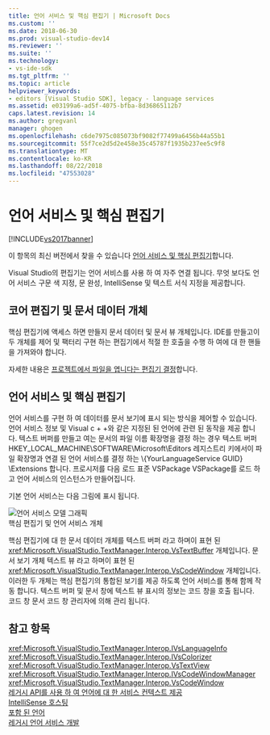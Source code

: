 ```yaml
---
title: 언어 서비스 및 핵심 편집기 | Microsoft Docs
ms.custom: ''
ms.date: 2018-06-30
ms.prod: visual-studio-dev14
ms.reviewer: ''
ms.suite: ''
ms.technology:
- vs-ide-sdk
ms.tgt_pltfrm: ''
ms.topic: article
helpviewer_keywords:
- editors [Visual Studio SDK], legacy - language services
ms.assetid: e03199a6-ad5f-4075-bfba-8d36865112b7
caps.latest.revision: 14
ms.author: gregvanl
manager: ghogen
ms.openlocfilehash: c6de7975c085073bf9082f77499a6456b44a55b1
ms.sourcegitcommit: 55f7ce2d5d2e458e35c45787f1935b237ee5c9f8
ms.translationtype: MT
ms.contentlocale: ko-KR
ms.lasthandoff: 08/22/2018
ms.locfileid: "47553028"
---
```

# <a name="language-services-and-the-core-editor"></a>언어 서비스 및 핵심 편집기
[!INCLUDE[vs2017banner](../includes/vs2017banner.md)]

이 항목의 최신 버전에서 찾을 수 있습니다 [언어 서비스 및 핵심 편집기](https://docs.microsoft.com/visualstudio/extensibility/language-services-and-the-core-editor)합니다.  
  
Visual Studio의 편집기는 언어 서비스를 사용 하 여 자주 연결 됩니다. 무엇 보다도 언어 서비스 구문 색 지정, 문 완성, IntelliSense 및 텍스트 서식 지정을 제공합니다.  
  
## <a name="core-editors-and-document-data-objects"></a>코어 편집기 및 문서 데이터 개체  
 핵심 편집기에 액세스 하면 만들지 문서 데이터 및 문서 뷰 개체입니다. IDE를 만들고이 두 개체를 제어 및 팩터리 구현 하는 편집기에서 적절 한 호출을 수행 하 여에 대 한 핸들을 가져와야 합니다.  
  
 자세한 내용은 [프로젝트에서 파일을 엽니다는 편집기 결정](../extensibility/internals/determining-which-editor-opens-a-file-in-a-project.md)합니다.  
  
## <a name="language-services-and-the-core-editor"></a>언어 서비스 및 핵심 편집기  
 언어 서비스를 구현 하 여 데이터를 문서 보기에 표시 되는 방식을 제어할 수 있습니다. 언어 서비스 정보 및 Visual c + +와 같은 지정된 된 언어에 관련 된 동작을 제공 합니다. 텍스트 버퍼를 만들고 여는 문서의 파일 이름 확장명을 결정 하는 경우 텍스트 버퍼 HKEY_LOCAL_MACHINE\SOFTWARE\Microsoft\Editors 레지스트리 키에서이 파일 확장명과 연결 된 언어 서비스를 결정 하는 \\{YourLanguageService GUID} \Extensions 합니다. 프로시저를 다음 로드 표준 VSPackage VSPackage를 로드 하 고 언어 서비스의 인스턴스가 만들어집니다.  
  
 기본 언어 서비스는 다음 그림에 표시 됩니다.  
  
 ![언어 서비스 모델 그래픽](../extensibility/media/vslanguageservicemodel.gif "vsLanguageServiceModel")  
핵심 편집기 및 언어 서비스 개체  
  
 핵심 편집기에 대 한 문서 데이터 개체를 텍스트 버퍼 라고 하며이 표현 된 <xref:Microsoft.VisualStudio.TextManager.Interop.VsTextBuffer> 개체입니다. 문서 보기 개체 텍스트 뷰 라고 하며이 표현 된 <xref:Microsoft.VisualStudio.TextManager.Interop.VsCodeWindow> 개체입니다. 이러한 두 개체는 핵심 편집기의 통합된 보기를 제공 하도록 언어 서비스를 통해 함께 작동 합니다. 텍스트 버퍼 및 문서 창에 텍스트 뷰 표시의 정보는 코드 창을 호출 됩니다. 코드 창 문서 코드 창 관리자에 의해 관리 됩니다.  
  
## <a name="see-also"></a>참고 항목  
 <xref:Microsoft.VisualStudio.TextManager.Interop.IVsLanguageInfo>   
 <xref:Microsoft.VisualStudio.TextManager.Interop.IVsColorizer>   
 <xref:Microsoft.VisualStudio.TextManager.Interop.VsTextView>   
 <xref:Microsoft.VisualStudio.TextManager.Interop.IVsCodeWindowManager>   
 <xref:Microsoft.VisualStudio.TextManager.Interop.VsCodeWindow>   
 [레거시 API를 사용 하 여 언어에 대 한 서비스 컨텍스트 제공](../extensibility/providing-a-language-service-context-by-using-the-legacy-api.md)   
 [IntelliSense 호스팅](../extensibility/intellisense-hosting.md)   
 [포함 된 언어](../extensibility/contained-languages.md)   
 [레거시 언어 서비스 개발](../extensibility/internals/developing-a-legacy-language-service.md)

